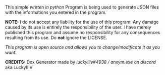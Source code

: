 This simple *written in python* Program is being used to generate JSON files with the informations you entered in the program.

**NOTE:**
I do not accept any liability for the use of this program. Any damage caused by its use is entirely the responsibility of the user. I have merely published this program and assume no responsibility for any consequences resulting from its use.
Do **not** ignore the LICENSE.

*This program is open source and allows you to change/modificate it as you want.*

**CREDITS:**
Dox Generator made by *luckyiiiv#4938 / anxym.exe on discord* aka LuckyIIIV
